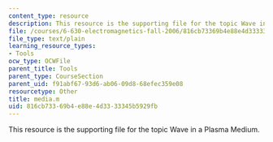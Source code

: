 ```yaml
---
content_type: resource
description: This resource is the supporting file for the topic Wave in a Plasma Medium.
file: /courses/6-630-electromagnetics-fall-2006/816cb73369b4e88e4d3333345b5929fb_media.m
file_type: text/plain
learning_resource_types:
- Tools
ocw_type: OCWFile
parent_title: Tools
parent_type: CourseSection
parent_uid: f91abf67-93d6-ab06-09d8-68efec359e08
resourcetype: Other
title: media.m
uid: 816cb733-69b4-e88e-4d33-33345b5929fb
---
```

This resource is the supporting file for the topic Wave in a Plasma Medium.

